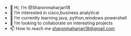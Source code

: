 - 👋 Hi, I’m @Sharonmaharjan18
- 👀 I’m interested in cisco,business analytical
- 🌱 I’m currently learning java, python,windows powershell
- 💞️ I’m looking to collaborate on interesting projects
- 📫 How to reach me sharonmaharjan18@gmail.com

<!---
Sharonmaharjan18/Sharonmaharjan18 is a ✨ special ✨ repository because its `README.md` (this file) appears on your GitHub profile.
You can click the Preview link to take a look at your changes.
--->
